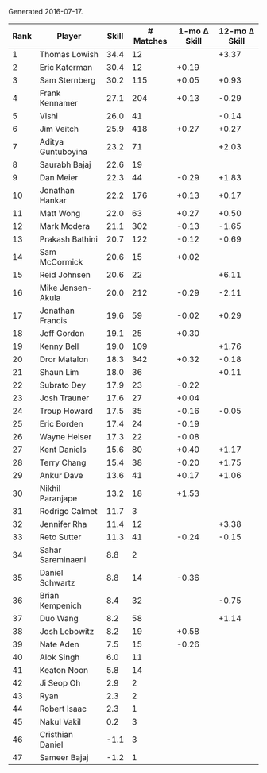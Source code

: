 Generated 2016-07-17.

| Rank | Player             | Skill | # Matches | 1-mo Δ Skill | 12-mo Δ Skill |
|------|--------------------|-------|-----------|--------------|---------------|
|    1 | Thomas Lowish      |  34.4 |        12 |              |         +3.37 |
|    2 | Eric Katerman      |  30.4 |        12 |        +0.19 |               |
|    3 | Sam Sternberg      |  30.2 |       115 |        +0.05 |         +0.93 |
|    4 | Frank Kennamer     |  27.1 |       204 |        +0.13 |         -0.29 |
|    5 | Vishi              |  26.0 |        41 |              |         -0.14 |
|    6 | Jim Veitch         |  25.9 |       418 |        +0.27 |         +0.27 |
|    7 | Aditya Guntuboyina |  23.2 |        71 |              |         +2.03 |
|    8 | Saurabh Bajaj      |  22.6 |        19 |              |               |
|    9 | Dan Meier          |  22.3 |        44 |        -0.29 |         +1.83 |
|   10 | Jonathan Hankar    |  22.2 |       176 |        +0.13 |         +0.17 |
|   11 | Matt Wong          |  22.0 |        63 |        +0.27 |         +0.50 |
|   12 | Mark Modera        |  21.1 |       302 |        -0.13 |         -1.65 |
|   13 | Prakash Bathini    |  20.7 |       122 |        -0.12 |         -0.69 |
|   14 | Sam McCormick      |  20.6 |        15 |        +0.02 |               |
|   15 | Reid Johnsen       |  20.6 |        22 |              |         +6.11 |
|   16 | Mike Jensen-Akula  |  20.0 |       212 |        -0.29 |         -2.11 |
|   17 | Jonathan Francis   |  19.6 |        59 |        -0.02 |         +0.29 |
|   18 | Jeff Gordon        |  19.1 |        25 |        +0.30 |               |
|   19 | Kenny Bell         |  19.0 |       109 |              |         +1.76 |
|   20 | Dror Matalon       |  18.3 |       342 |        +0.32 |         -0.18 |
|   21 | Shaun Lim          |  18.0 |        36 |              |         +0.11 |
|   22 | Subrato Dey        |  17.9 |        23 |        -0.22 |               |
|   23 | Josh Trauner       |  17.6 |        27 |        +0.04 |               |
|   24 | Troup Howard       |  17.5 |        35 |        -0.16 |         -0.05 |
|   25 | Eric Borden        |  17.4 |        24 |        -0.19 |               |
|   26 | Wayne Heiser       |  17.3 |        22 |        -0.08 |               |
|   27 | Kent Daniels       |  15.6 |        80 |        +0.40 |         +1.17 |
|   28 | Terry Chang        |  15.4 |        38 |        -0.20 |         +1.75 |
|   29 | Ankur Dave         |  13.6 |        41 |        +0.17 |         +1.06 |
|   30 | Nikhil Paranjape   |  13.2 |        18 |        +1.53 |               |
|   31 | Rodrigo Calmet     |  11.7 |         3 |              |               |
|   32 | Jennifer Rha       |  11.4 |        12 |              |         +3.38 |
|   33 | Reto Sutter        |  11.3 |        41 |        -0.24 |         -0.15 |
|   34 | Sahar Sareminaeni  |   8.8 |         2 |              |               |
|   35 | Daniel Schwartz    |   8.8 |        14 |        -0.36 |               |
|   36 | Brian Kempenich    |   8.4 |        32 |              |         -0.75 |
|   37 | Duo Wang           |   8.2 |        58 |              |         +1.14 |
|   38 | Josh Lebowitz      |   8.2 |        19 |        +0.58 |               |
|   39 | Nate Aden          |   7.5 |        15 |        -0.26 |               |
|   40 | Alok Singh         |   6.0 |        11 |              |               |
|   41 | Keaton Noon        |   5.8 |        14 |              |               |
|   42 | Ji Seop Oh         |   2.9 |         2 |              |               |
|   43 | Ryan               |   2.3 |         2 |              |               |
|   44 | Robert Isaac       |   2.3 |         1 |              |               |
|   45 | Nakul Vakil        |   0.2 |         3 |              |               |
|   46 | Cristhian Daniel   |  -1.1 |         3 |              |               |
|   47 | Sameer Bajaj       |  -1.2 |         1 |              |               |